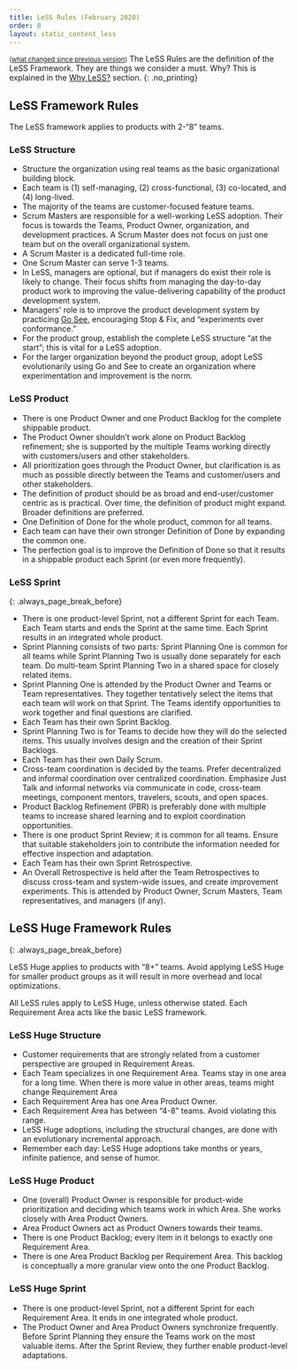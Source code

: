 ```yaml
---
title: LeSS Rules (February 2020)
order: 8
layout: static_content_less
---
```


<small>([what changed since previous version](/less/rules/rules-changes))</small>
The LeSS Rules are the definition of the LeSS Framework. They are things we consider a must. Why? This is explained in the [Why LeSS?](../framework/why-less) section.
{: .no_printing}

## LeSS Framework Rules

The LeSS framework applies to products with 2-“8” teams.

### LeSS Structure

* Structure the organization using real teams as the basic organizational building block.
* Each team is (1) self-managing, (2) cross-functional, (3) co-located, and (4) long-lived.
* The majority of the teams are customer-focused feature teams.
* Scrum Masters are responsible for a well-working LeSS adoption. Their focus is towards the Teams, Product Owner, organization, and development practices. A Scrum Master does not focus on just one team but on the overall organizational system.
* A Scrum Master is a dedicated full-time role.
* One Scrum Master can serve 1-3 teams.
* In LeSS, managers are optional, but if managers do exist their role is likely to change. Their focus shifts from managing the day-to-day product work to improving the value-delivering capability of the product development system.
* Managers' role is to improve the product development system by practicing [Go See](http://less.works/less/principles/continuous-improvement-towards-perfection.html#GoSee), encouraging Stop & Fix, and “experiments over conformance.”
* For the product group, establish the complete LeSS structure “at the start”; this is vital for a LeSS adoption.
* For the larger organization beyond the product group, adopt LeSS evolutionarily using Go and See to create an organization where experimentation and improvement is the norm.

### LeSS Product

* There is one Product Owner and one Product Backlog for the complete shippable product.
* The Product Owner shouldn’t work alone on Product Backlog refinement; she is supported by the multiple Teams working directly with customers/users and other stakeholders.
* All prioritization goes through the Product Owner, but clarification is as much as possible directly between the Teams and customer/users and other stakeholders.
* The definition of product should be as broad and end-user/customer centric as is practical. Over time, the definition of product might expand. Broader definitions are preferred.
* One Definition of Done for the whole product, common for all teams.
* Each team can have their own stronger Definition of Done by expanding the common one.
* The perfection goal is to improve the Definition of Done so that it results in a shippable product each Sprint (or even more frequently).

### LeSS Sprint
{: .always_page_break_before}

* There is one product-level Sprint, not a different Sprint for each Team. Each Team starts and ends the Sprint at the same time. Each Sprint results in an integrated whole product.
* Sprint Planning consists of two parts: Sprint Planning One is common for all teams while Sprint Planning Two is usually done separately for each team. Do multi-team Sprint Planning Two in a shared space for closely related items.
* Sprint Planning One is attended by the Product Owner and Teams or Team representatives. They together tentatively select the items that each team will work on that Sprint. The Teams identify opportunities to work together and final questions are clarified.
* Each Team has their own Sprint Backlog.
* Sprint Planning Two is for Teams to decide how they will do the selected items. This usually involves design and the creation  of their Sprint Backlogs.
* Each Team has their own Daily Scrum.
* Cross-team coordination is decided by the teams. Prefer decentralized and informal coordination over centralized coordination. Emphasize Just Talk and informal networks via communicate in code, cross-team meetings, component mentors, travelers, scouts, and open spaces.
* Product Backlog Refinement (PBR) is preferably done with multiple teams to increase shared learning and to exploit coordination opportunities.
* There is one product Sprint Review; it is common for all teams. Ensure that suitable stakeholders join to contribute the information needed for effective inspection and adaptation.
* Each Team has their own Sprint Retrospective.
* An Overall Retrospective is held after the Team Retrospectives to discuss cross-team and system-wide issues, and create improvement experiments. This is attended by Product Owner, Scrum Masters, Team representatives, and managers (if any).

## LeSS Huge Framework Rules
{: .always_page_break_before}

LeSS Huge applies to products with “8+” teams. Avoid applying LeSS Huge for smaller product groups as it will result in more overhead and local optimizations.

All LeSS rules apply to LeSS Huge, unless otherwise stated. Each Requirement Area acts like the basic LeSS framework.

### LeSS Huge Structure

* Customer requirements that are strongly related from a customer perspective are grouped in Requirement Areas.
* Each Team specializes in one Requirement Area. Teams stay in one area for a long time. When there is more value in other areas, teams might change Requirement Area
* Each Requirement Area has one Area Product Owner.
* Each Requirement Area has between “4-8” teams. Avoid violating this range.
* LeSS Huge adoptions, including the structural changes, are done with an evolutionary incremental approach.
* Remember each day: LeSS Huge adoptions take months or years, infinite patience, and sense of humor.

### LeSS Huge Product

* One (overall) Product Owner is responsible for product-wide prioritization and deciding which teams work in which Area. She works closely with Area Product Owners.
* Area Product Owners act as Product Owners towards their teams.
* There is one Product Backlog; every item in it belongs to exactly one Requirement Area.
* There is one Area Product Backlog per Requirement Area. This backlog is conceptually a more granular view onto the one Product Backlog.

### LeSS Huge Sprint

* There is one product-level Sprint, not a different Sprint for each Requirement Area. It ends in one integrated whole product.
* The Product Owner and Area Product Owners synchronize frequently. Before Sprint Planning they ensure the Teams work on the most valuable items. After the Sprint Review, they further enable product-level adaptations.
